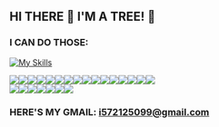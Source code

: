 ## HI THERE 👋 I'M A TREE! 🌳

### I CAN DO THOSE:

<!--
**heyiamatree/heyiamatree** is a ✨ _special_ ✨ repository because its `README.md` (this file) appears on your GitHub profile.

Here are some ideas to get you started:

- 🔭 I’m currently working on ...
- 🌱 I’m currently learning ...
- 👯 I’m looking to collaborate on ...
- 🤔 I’m looking for help with ...
- 💬 Ask me about ...
- 📫 How to reach me: ...
- 😄 Pronouns: ...
- ⚡ Fun fact: ...

[![My Skills](https://skillicons.dev/icons?i=linux,py,c,cpp,java,nodejs,rust,go,cs,electron,vim,blender,swift,godot&theme=light)](https://skillicons.dev)

-->


[![My Skills](https://skillicons.dev/icons?i=linux,swift,py,c,cpp,java,rust,nodejs,go,cs,electron,vim&theme=dark)](https://skillicons.dev)

<div style="display:flex;">
  <img src="https://img.shields.io/static/v1?label=&message=React&color=0088CC&logo=React&logoColor=white&style=flat-square">
  <img src="https://img.shields.io/static/v1?label=&message=Angular&color=D70040&logo=Angular&logoColor=white&style=flat-square">
  <img src="https://img.shields.io/static/v1?label=&message=Vite%20JS&color=646CFF&logo=Vite&logoColor=white&style=flat-square">
  <img src="https://img.shields.io/static/v1?label=&message=Redux&color=764ABC&logo=Redux&logoColor=white&style=flat-square">
  <img src="https://img.shields.io/static/v1?label=&message=Jest&color=C21325&logo=Jest&logoColor=white&style=flat-square">
  <img src="https://img.shields.io/static/v1?label=&message=Typescript&color=0088CC&logo=Typescript&logoColor=white&style=flat-square">
  <img src="https://img.shields.io/static/v1?label=&message=Sass&color=CC6699&logo=Sass&logoColor=white&style=flat-square">
  <img src="https://img.shields.io/static/v1?label=&message=Figma&color=F24E1E&logo=figma&logoColor=white&style=flat-square">
  <img src="https://img.shields.io/static/v1?label=&message=NodeJS&color=339933&logo=nodedotjs&logoColor=white&style=flat-square">
  <img src="https://img.shields.io/static/v1?label=&message=Sequelize&color=004B49&logo=Sequelize&logoColor=white&style=flat-square">
  <img src="https://img.shields.io/static/v1?label=&message=SQLite&color=8C92AC&logo=SQLite&logoColor=white&style=flat-square">
  <img src="https://img.shields.io/static/v1?label=&message=MongoDB&color=47A248&logo=mongoDB&logoColor=white&style=flat-square">
  <img src="https://img.shields.io/static/v1?label=&message=ExpressJS&color=000000&logo=express&logoColor=white&style=flat-square">
  <img src="https://img.shields.io/static/v1?label=&message=Git&color=F05032&logo=Git&logoColor=white&style=flat-square">
  <img src="https://img.shields.io/static/v1?label=&message=Docker&color=086DD7&logo=Docker&logoColor=white&style=flat-square">
  <img src="https://img.shields.io/static/v1?label=&message=Puppeteer&color=40B5A4&logo=puppeteer&logoColor=white&style=flat-square">
</div>

<div style="display:flex;">
  <img src="https://img.shields.io/static/v1?label=&message=PHP&color=777BB4&logo=php&logoColor=white&style=flat-square">
  <img src="https://img.shields.io/static/v1?label=&message=Laravel&color=FF2D20&logo=Laravel&logoColor=white&style=flat-square">
  <img src="https://img.shields.io/static/v1?label=&message=MySQL&color=4169E1&logo=MySQL&logoColor=white&style=flat-square">
  <img src="https://img.shields.io/static/v1?label=&message=Codeigniter&color=EF4223&logo=Codeigniter&logoColor=white&style=flat-square">
  <img src="https://img.shields.io/static/v1?label=&message=XAMPP&color=FB7A24&logo=xampp&logoColor=white&style=flat-square">
  <img src="https://img.shields.io/static/v1?label=&message=After Effects&color=9999FF&logo=adobeaftereffects&logoColor=white&style=flat-square">
  <img src="https://img.shields.io/static/v1?label=&message=Blender&color=F5792A&logo=blender&logoColor=white&style=flat-square">
</div>

### HERE'S MY GMAIL: i572125099@gmail.com
